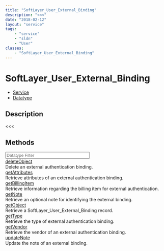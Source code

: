 ```yaml
---
title: "SoftLayer_User_External_Binding"
description: "<<<"
date: "2018-02-12"
layout: "service"
tags:
    - "service"
    - "sldn"
    - "User"
classes:
    - "SoftLayer_User_External_Binding"
---
```

# SoftLayer_User_External_Binding
<div id='service-datatype'>
    <ul id='sldn-reference-tabs'>
    <li id='service'> <a href='/reference/services/SoftLayer_User_External_Binding' >Service</a></li>    <li id='datatype'> <a href='/reference/datatypes/SoftLayer_User_External_Binding' >Datatype</a></li>
    </ul>
</div>

## Description
<<<
        
        
<div id="properties" class="content">
    <h2>Methods</h2>
    <div class="view-filters">
        <div class="clearfix">
            <div class="search-input-box">
                <input placeholder="Datatype Filter" onkeyup="titleSearch(inputId='edit-combine', divId='method-div', elementClass='method-row')" 
                    type="text" id="edit-combine" value="" size="30" maxlength="128" class="form-text">
            </div>
        </div>
    </div>
    <div id="method-div">
            <div class="method-row">
                        <span class='view-field-title'><a href='/reference/services/SoftLayer_User_External_Binding/deleteObject'> deleteObject</a> </span>
            <div class='views-field-body'>Delete an external authentication binding.</div>
        </div>
            <div class="method-row">
                        <span class='view-field-title'><a href='/reference/services/SoftLayer_User_External_Binding/getAttributes'> getAttributes</a> </span>
            <div class='views-field-body'>Retrieve attributes of an external authentication binding.</div>
        </div>
            <div class="method-row">
                        <span class='view-field-title'><a href='/reference/services/SoftLayer_User_External_Binding/getBillingItem'> getBillingItem</a> </span>
            <div class='views-field-body'>Retrieve information regarding the billing item for external authentication.</div>
        </div>
            <div class="method-row">
                        <span class='view-field-title'><a href='/reference/services/SoftLayer_User_External_Binding/getNote'> getNote</a> </span>
            <div class='views-field-body'>Retrieve an optional note for identifying the external binding.</div>
        </div>
            <div class="method-row">
                        <span class='view-field-title'><a href='/reference/services/SoftLayer_User_External_Binding/getObject'> getObject</a> </span>
            <div class='views-field-body'>Retrieve a SoftLayer_User_External_Binding record.</div>
        </div>
            <div class="method-row">
                        <span class='view-field-title'><a href='/reference/services/SoftLayer_User_External_Binding/getType'> getType</a> </span>
            <div class='views-field-body'>Retrieve the type of external authentication binding.</div>
        </div>
            <div class="method-row">
                        <span class='view-field-title'><a href='/reference/services/SoftLayer_User_External_Binding/getVendor'> getVendor</a> </span>
            <div class='views-field-body'>Retrieve the vendor of an external authentication binding.</div>
        </div>
            <div class="method-row">
                        <span class='view-field-title'><a href='/reference/services/SoftLayer_User_External_Binding/updateNote'> updateNote</a> </span>
            <div class='views-field-body'>Update the note of an external binding.</div>
        </div>
        </div>
</div>

